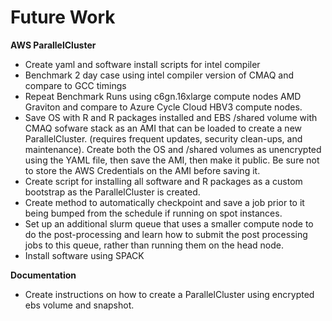 # Future Work

<b>AWS ParallelCluster</b>

* Create yaml and software install scripts for intel compiler
* Benchmark 2 day case using intel compiler version of CMAQ and compare to GCC timings
* Repeat Benchmark Runs using c6gn.16xlarge compute nodes AMD Graviton and compare to Azure Cycle Cloud HBV3 compute nodes.
* Save OS with R and R packages installed and EBS /shared volume with CMAQ sofware stack as an AMI that can be loaded to create a new ParallelCluster. (requires frequent updates, security clean-ups, and maintenance). Create both the OS and /shared volumes as unencrypted using the YAML file, then save the AMI, then make it public. Be sure not to store the AWS Credentials on the AMI before saving it.
* Create script for installing all software and R packages as a custom bootstrap as the ParallelCluster is created. 
* Create method to automatically checkpoint and save a job prior to it being bumped from the schedule if running on spot instances.
* Set up an additional slurm queue that uses a smaller compute node to do the post-processing and learn how to submit the post processing jobs to this queue, rather than running them on the head node.
* Install software using SPACK

<b>Documentation</b>

* Create instructions on how to create a ParallelCluster using encrypted ebs volume and snapshot. 


